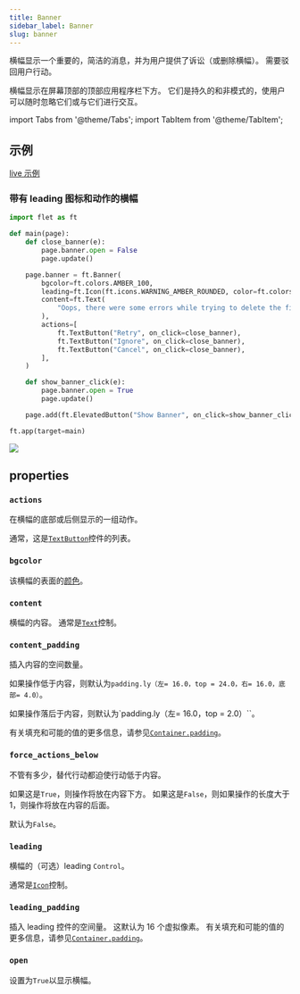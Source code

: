 ```yaml
---
title: Banner
sidebar_label: Banner
slug: banner
---
```


横幅显示一个重要的，简洁的消息，并为用户提供了诉讼（或删除横幅）。 需要驳回用户行动。

横幅显示在屏幕顶部的顶部应用程序栏下方。 它们是持久的和非模式的，使用户可以随时忽略它们或与它们进行交互。

import Tabs from '@theme/Tabs';
import TabItem from '@theme/TabItem';

## 示例

[live 示例](https://flet-controls-gallery.fly.dev/dialogs/banner)

### 带有 leading 图标和动作的横幅

<Tabs groupId="language">
  <TabItem value="python" label="Python" default>

```python
import flet as ft

def main(page):
    def close_banner(e):
        page.banner.open = False
        page.update()

    page.banner = ft.Banner(
        bgcolor=ft.colors.AMBER_100,
        leading=ft.Icon(ft.icons.WARNING_AMBER_ROUNDED, color=ft.colors.AMBER, size=40),
        content=ft.Text(
            "Oops, there were some errors while trying to delete the file. What would you like me to do?"
        ),
        actions=[
            ft.TextButton("Retry", on_click=close_banner),
            ft.TextButton("Ignore", on_click=close_banner),
            ft.TextButton("Cancel", on_click=close_banner),
        ],
    )

    def show_banner_click(e):
        page.banner.open = True
        page.update()

    page.add(ft.ElevatedButton("Show Banner", on_click=show_banner_click))

ft.app(target=main)
```

  </TabItem>
</Tabs>

<img src="/website/img/docs/controls/banner/banner-with-custom-content.gif" className="screenshot-40"/>

## properties

### `actions`

在横幅的底部或后侧显示的一组动作。

通常，这是[`TextButton`](textbutton)控件的列表。

### `bgcolor`

该横幅的表面的[颜色](/docs/guides/python/colors)。

### `content`

横幅的内容。 通常是[`Text`](text)控制。

### `content_padding`

插入内容的空间数量。

如果操作低于内容，则默认为`padding.ly（左= 16.0，top = 24.0，右= 16.0，底部= 4.0）`。

如果操作落后于内容，则默认为`padding.ly（左= 16.0，top = 2.0）``。

有关填充和可能的值的更多信息，请参见[`Container.padding`](container#padding)。

### `force_actions_below`

不管有多少，替代行动都迫使行动低于内容。

如果这是`True`，则操作将放在内容下方。 如果这是`False`，则如果操作的长度大于 1，则操作将放在内容的后面。

默认为`False`。

### `leading`

横幅的（可选）leading `Control`。

通常是[`Icon`](icon)控制。

### `leading_padding`

插入 leading 控件的空间量。 这默认为 16 个虚拟像素。 有关填充和可能的值的更多信息，请参见[`Container.padding`](container#padding)。

### `open`

设置为`True`以显示横幅。
